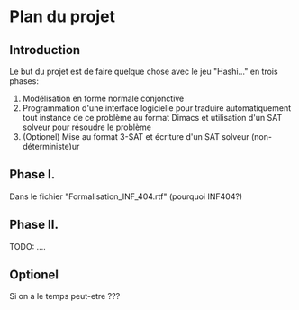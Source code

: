 # Plan du projet

## Introduction

Le but du projet est de faire quelque chose avec le jeu "Hashi..." en trois phases:

1. Modélisation en forme normale conjonctive
2. Programmation d'une interface logicielle pour traduire automatiquement tout instance de ce problème au format Dimacs  et utilisation d'un SAT solveur pour résoudre le problème
3. (Optionel) Mise au format 3-SAT et écriture d'un SAT solveur (non-déterministe)ur

## Phase I.

Dans le fichier "Formalisation_INF_404.rtf" (pourquoi INF404?)

## Phase II.

TODO: ....

## Optionel

Si on a le temps peut-etre ???
